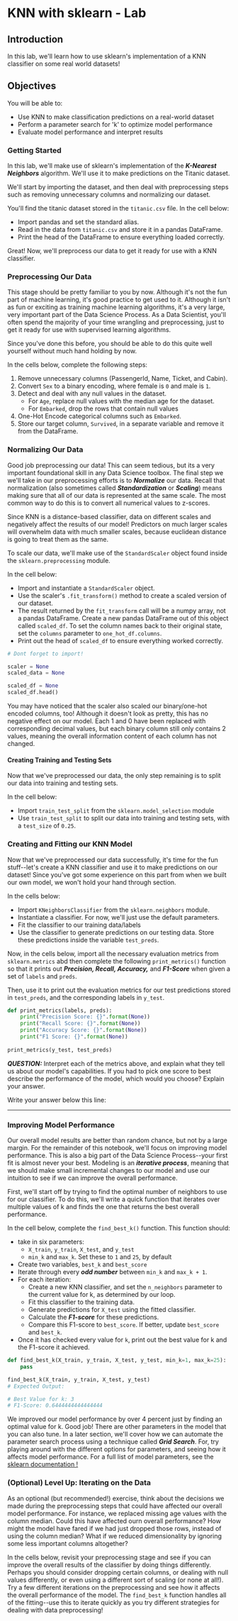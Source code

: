 
# KNN with sklearn - Lab

## Introduction

In this lab, we'll learn how to use sklearn's implementation of a KNN classifier  on some real world datasets!

## Objectives

You will be able to:

* Use KNN to make classification predictions on a real-world dataset
* Perform a parameter search for 'k' to optimize model performance
* Evaluate model performance and interpret results

### Getting Started

In this lab, we'll make use of sklearn's implementation of the **_K-Nearest Neighbors_** algorithm. We'll use it to make predictions on the Titanic dataset. 

We'll start by importing the dataset, and then deal with preprocessing steps such as removing unnecessary columns and normalizing our dataset.

You'll find the titanic dataset stored in the `titanic.csv` file. In the cell below:

* Import pandas and set the standard alias.
* Read in the data from `titanic.csv` and store it in a pandas DataFrame. 
* Print the head of the DataFrame to ensure everything loaded correctly.

Great! Now, we'll preprocess our data to get it ready for use with a KNN classifier.

### Preprocessing Our Data

This stage should be pretty familiar to you by now. Although it's not the fun part of machine learning, it's good practice to get used to it.  Although it isn't as fun or exciting as training machine learning algorithms, it's a very large, very important part of the Data Science Process. As a Data Scientist, you'll often spend the majority of your time wrangling and preprocessing, just to get it ready for use with supervised learning algorithms. 

Since you've done this before, you should be able to do this quite well yourself without much hand holding by now. 

In the cells below, complete the following steps:

1. Remove unnecessary columns (PassengerId, Name, Ticket, and Cabin).
2. Convert `Sex` to a binary encoding, where female is `0` and male is `1`.
3. Detect and deal with any null values in the dataset. 
    * For `Age`, replace null values with the median age for the dataset. 
    * For `Embarked`, drop the rows that contain null values
4. One-Hot Encode categorical columns such as `Embarked`.
5. Store our target column, `Survived`, in a separate variable and remove it from the DataFrame. 

### Normalizing Our Data

Good job preprocessing our data! This can seem tedious, but its a very important foundational skill in any Data Science toolbox. The final step we we'll take in our preprocessing efforts is to **_Normalize_** our data. Recall that normalization (also sometimes called **_Standardization_** or **_Scaling_**) means making sure that all of our data is represented at the same scale.  The most common way to do this is to convert all numerical values to z-scores. 

Since KNN is a distance-based classifier, data on different scales and negatively affect the results of our model! Predictors on much larger scales will overwhelm data with much smaller scales, because euclidean distance is going to treat them as the same.

To scale our data, we'll make use of the `StandardScaler` object found inside the `sklearn.preprocessing` module. 

In the cell below:

* Import and instantiate a `StandardScaler` object. 
* Use the scaler's `.fit_transform()` method to create a scaled version of our dataset. 
* The result returned by the `fit_transform` call will be a numpy array, not a pandas DataFrame. Create a new pandas DataFrame out of this object called `scaled_df`. To set the column names back to their original state, set the `columns` parameter to `one_hot_df.columns`.
* Print out the head of `scaled_df` to ensure everything worked correctly.


```python
# Dont forget to import!

scaler = None
scaled_data = None

scaled_df = None
scaled_df.head()
```

You may have noticed that the scaler also scaled our binary/one-hot encoded columns, too! Although it doesn't look as pretty, this has no negative effect on our model. Each 1 and 0 have been replaced with corresponding decimal values, but each binary column still only contains 2 values, meaning the overall information content of each column has not changed. 

#### Creating Training and Testing Sets

Now that we've preprocessed our data, the only step remaining is to split our data into training and testing sets. 

In the cell below:

* Import `train_test_split` from the `sklearn.model_selection` module
* Use `train_test_split` to split our data into training and testing sets, with a `test_size` of `0.25`.

### Creating and Fitting our KNN Model

Now that we've preprocessed our data successfully, it's time for the fun stuff--let's create a KNN classifier and use it to make predictions on our dataset!  Since you've got some experience on this part from when we built our own model, we won't hold your hand through section. 

In the cells below:

* Import `KNeighborsClassifier` from the `sklearn.neighbors` module.
* Instantiate a classifier. For now, we'll just use the default parameters. 
* Fit the classifier to our training data/labels
* Use the classifier to generate predictions on our testing data. Store these predictions inside the variable `test_preds`.

Now, in the cells below, import all the necessary evaluation metrics from `sklearn.metrics` abd then complete the following `print_metrics()` function so that it prints out **_Precision, Recall, Accuracy,_** and **_F1-Score_** when given a set of `labels` and `preds`. 

Then, use it to print out the evaluation metrics for our test predictions stored in `test_preds`, and the corresponding labels in `y_test`.


```python
def print_metrics(labels, preds):
    print("Precision Score: {}".format(None))
    print("Recall Score: {}".format(None))
    print("Accuracy Score: {}".format(None))
    print("F1 Score: {}".format(None))
    
print_metrics(y_test, test_preds)
```

**_QUESTION:_** Interpret each of the metrics above, and explain what they tell us about our model's capabilities. If you had to pick one score to best describe the performance of the model, which would you choose? Explain your answer.

Write your answer below this line:
________________________________________________________________________________



### Improving Model Performance

Our overall model results are better than random chance, but not by a large margin. For the remainder of this notebook, we'll focus on improving model performance. This is also a big part of the Data Science Process--your first fit is almost never your best. Modeling is an **_iterative process_**, meaning that we should make small incremental changes to our model and use our intuition to see if we can improve the overall performance. 

First, we'll start off by trying to find the optimal number of neighbors to use for our classifier. To do this, we'll write a quick function that iterates over multiple values of k and finds the one that returns the best overall performance. 

In the cell below, complete the `find_best_k()` function.  This function should:

* take in six parameters:
    * `X_train`, `y_train`, `X_test`, and  `y_test`
    * `min_k` and `max_k`. Set these to `1` and `25`, by default
* Create two variables, `best_k` and `best_score`
* Iterate through every **_odd number_** between `min_k` and `max_k + 1`. 
* For each iteration:
    * Create a new KNN classifier, and set the `n_neighbors` parameter to the current value for k, as determined by our loop.
    * Fit this classifier to the training data.
    * Generate predictions for `X_test` using the fitted classifier.
    * Calculate the **_F1-score_** for these predictions.
    * Compare this F1-score to `best_score`. If better, update `best_score` and `best_k`.
* Once it has checked every value for `k`, print out the best value for k and the F1-score it achieved.


```python
def find_best_k(X_train, y_train, X_test, y_test, min_k=1, max_k=25):
    pass

```


```python
find_best_k(X_train, y_train, X_test, y_test)
# Expected Output:

# Best Value for k: 3
# F1-Score: 0.6444444444444444
```

We improved our model performance by over 4 percent just by finding an optimal value for k. Good job! There are other parameters in the model that you can also tune. In a later section, we'll cover how we can automate the parameter search process using a technique called **_Grid Search_**. For, try playing around with the different options for parameters, and seeing how it affects model performance. For a full list of model parameters, see the [sklearn documentation !](https://scikit-learn.org/stable/modules/generated/sklearn.neighbors.KNeighborsClassifier.html)

### (Optional) Level Up: Iterating on the Data

As an optional (but recommended!) exercise, think about the decisions we made during the preprocessing steps that could have affected our overall model performance. For instance, we replaced missing age values with the column median. Could this have affected ourn overall performance? How might the model have fared if we had just dropped those rows, instead of using the column median? What if we reduced dimensionality by ignoring some less important columns altogether?

In the cells below, revisit your preprocessing stage and see if you can improve the overall results of the classifier by doing things differently. Perhaps you should consider dropping certain columns, or dealing with null values differently, or even using a different sort of scaling (or none at all!). Try a few different iterations on the preprocessing and see how it affects the overall performance of the model. The `find_best_k` function handles all of the fitting--use this to iterate quickly as you try different strategies for dealing with data preprocessing! 

